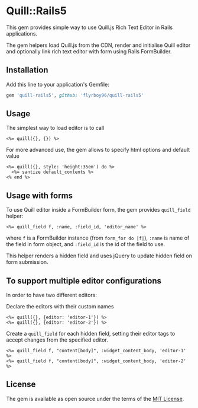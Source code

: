 # Quill::Rails5

This gem provides simple way to use Quill.js Rich Text Editor in Rails applications.

The gem helpers load Quill.js from the CDN, render and initialise Quill editor and optionally link rich text editor with form using Rails FormBuilder.

## Installation

Add this line to your application's Gemfile:

```ruby
gem 'quill-rails5', github: 'flyrboy96/quill-rails5'
```

## Usage

The simplest way to load editor is to call

```erb
<%= quill({}, {}) %>
```

For more advanced use, the gem allows to specify html options and default value
```erb
<%= quill({}, style: 'height:35em') do %>
  <%= santize default_contents %>
<% end %>
```

## Usage with forms

To use Quill editor inside a FormBuilder form, the gem provides `quill_field` helper:
```erb
<%= quill_field f, :name, :field_id, 'editor_name' %>
```
where `f` is a FormBuilder instance (from `form_for do |f|`), `:name` is name of the field in form object, and `:field_id` is the id of the field to use.

This helper renders a hidden field and uses jQuery to update hidden field on form submission.

## To support multiple editor configurations

In order to have two different editors:

Declare the editors with their custom names
```erb
<%= quill({}, {editor: 'editor-1'}) %>
<%= quill({}, {editor: 'editor-2'}) %>
```

Create a `quill_field` for each hidden field, setting their editor tags to accept changes from the specified editor.
```erb
<%= quill_field f, "content[body]", :widget_content_body, 'editor-1' %>
<%= quill_field f, "content[body]", :widget_content_body, 'editor-2' %>
```

## License

The gem is available as open source under the terms of the [MIT License](http://opensource.org/licenses/MIT).

